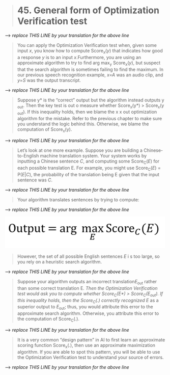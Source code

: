 > # 45. General form of Optimization Verification test

--> _replace THIS LINE by your translation for the above line_


> You can apply the Optimization Verification test when, given some input ​*x​*, you know how to compute Score​<sub>x</sub>​(*y​*) that indicates how good a response ​*y​* is to an input ​*x*.​ Furthermore, you are using an approximate algorithm to try to find arg max​<sub>y</sub>​ Score​<sub>x</sub>​(*y​*), but suspect that the search algorithm is sometimes failing to find the maximum. In our previous speech recognition example, ​*x=A​* was an audio clip, and ​*y=S​* was the output transcript.

--> _replace THIS LINE by your translation for the above line_


> Suppose y* is the “correct” output but the algorithm instead outputs y​<sub>out</sub>​. Then the key test is out​ o measure whether Score​<sub>x</sub>​(y*) > Score​<sub>x</sub>​(y​<sub>out</sub>). If this inequality holds, then we blame the x​ x​ out​ optimization algorithm for the mistake. Refer to the previous chapter to make sure you understand the logic behind this. Otherwise, we blame the computation of Score​<sub>x</sub>​(y).

--> _replace THIS LINE by your translation for the above line_

> Let’s look at one more example. Suppose you are building a Chinese-to-English machine
> translation system. Your system works by inputting a Chinese sentence ​*C*,​ and computing
> some Score​<sub>C</sub>​(​*E*)​ for each possible translation ​E.​ For example, you might use Score​<sub>C</sub>​(​*E*)​ = P(*E*|*C*), the probability of the translation being E given that the input sentence was ​*C*.

--> _replace THIS LINE by your translation for the above line_

> Your algorithm translates sentences by trying to compute:

--> _replace THIS LINE by your translation for the above line_

![img](../imgs/C45_01.png)

> However, the set of all possible English sentences ​*E* i​ s too large, so you rely on a heuristic search algorithm.

--> _replace THIS LINE by your translation for the above line_

> Suppose your algorithm outputs an incorrect translation ​*E​*<sub>out</sub>​ rather than some correct translation ​E​*. Then the Optimization Verification test would ask you to compute whether Score​<sub>C</sub>​(*E**) > Score​<sub>C</sub>​(*E*<sub>out</sub>). If this inequality holds, then the Score​<sub>C</sub>​(.) correctly recognized E* as a superior output to *E​*<sub>out</sub>​; thus, you would attribute this error to the approximate search algorithm. Otherwise, you attribute this error to the computation of Score​<sub>C</sub>​(.).

--> _replace THIS LINE by your translation for the above line_

> It is a very common “design pattern” in AI to first learn an approximate scoring function
> Score​<sub>x</sub>​(.), then use an approximate maximization algorithm. If you are able to spot this pattern, you will be able to use the Optimization Verification test to understand your source of errors.

--> _replace THIS LINE by your translation for the above line_
